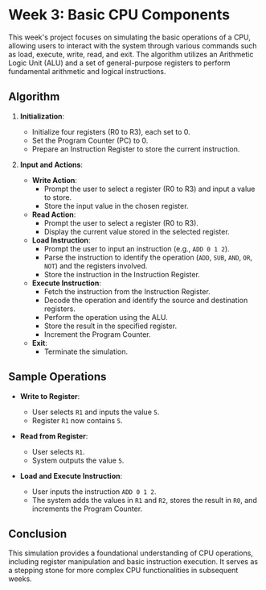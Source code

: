 # Week 3: Basic CPU Components

This week's project focuses on simulating the basic operations of a CPU, allowing users to interact with the system through various commands such as load, execute, write, read, and exit. The algorithm utilizes an Arithmetic Logic Unit (ALU) and a set of general-purpose registers to perform fundamental arithmetic and logical instructions.

## Algorithm

1. **Initialization**:
   - Initialize four registers (R0 to R3), each set to 0.
   - Set the Program Counter (PC) to 0.
   - Prepare an Instruction Register to store the current instruction.

2. **Input and Actions**:
   - **Write Action**:
     - Prompt the user to select a register (R0 to R3) and input a value to store.
     - Store the input value in the chosen register.
   - **Read Action**:
     - Prompt the user to select a register (R0 to R3).
     - Display the current value stored in the selected register.
   - **Load Instruction**:
     - Prompt the user to input an instruction (e.g., `ADD 0 1 2`).
     - Parse the instruction to identify the operation (`ADD`, `SUB`, `AND`, `OR`, `NOT`) and the registers involved.
     - Store the instruction in the Instruction Register.
   - **Execute Instruction**:
     - Fetch the instruction from the Instruction Register.
     - Decode the operation and identify the source and destination registers.
     - Perform the operation using the ALU.
     - Store the result in the specified register.
     - Increment the Program Counter.
   - **Exit**:
     - Terminate the simulation.

## Sample Operations

- **Write to Register**:
  - User selects `R1` and inputs the value `5`.
  - Register `R1` now contains `5`.

- **Read from Register**:
  - User selects `R1`.
  - System outputs the value `5`.

- **Load and Execute Instruction**:
  - User inputs the instruction `ADD 0 1 2`.
  - The system adds the values in `R1` and `R2`, stores the result in `R0`, and increments the Program Counter.

## Conclusion

This simulation provides a foundational understanding of CPU operations, including register manipulation and basic instruction execution. It serves as a stepping stone for more complex CPU functionalities in subsequent weeks.
